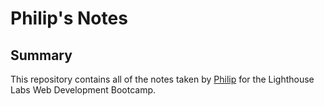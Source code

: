 # Philip's Notes

## Summary

This repository contains all of the notes taken by [Philip](https://github.com/philipd) for the Lighthouse Labs Web Development Bootcamp.